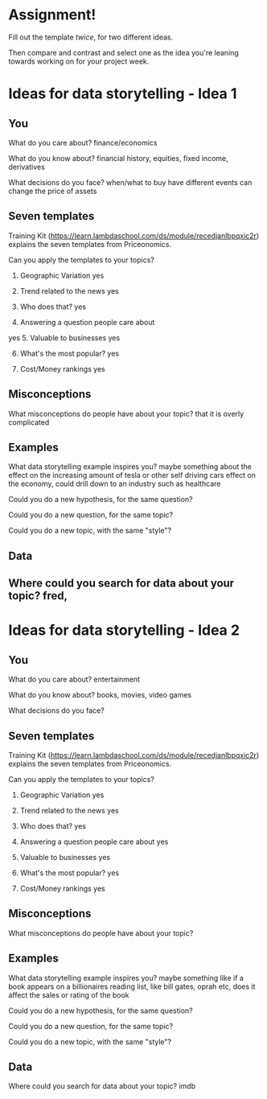 # Assignment!

Fill out the template *twice*, for two different ideas.

Then compare and contrast and select one as the idea you're leaning towards
working on for your project week.


# Ideas for data storytelling - Idea 1

## You

What do you care about?
finance/economics

What do you know about?
financial history, equities, fixed income, derivatives

What decisions do you face?
when/what to buy have different events can change the price of assets

## Seven templates

Training Kit (https://learn.lambdaschool.com/ds/module/recedjanlbpqxic2r) explains the seven templates from Priceonomics.

Can you apply the templates to your topics? 

1. Geographic Variation
yes

2. Trend related to the news
yes

3. Who does that?
yes

4. Answering a question people care about

yes
5. Valuable to businesses
yes

6. What's the most popular?
yes

7. Cost/Money rankings
yes

## Misconceptions

What misconceptions do people have about your topic?
that it is overly complicated

## Examples

What data storytelling example inspires you?
maybe something about the effect on the increasing amount of tesla or other self driving cars effect on the economy, could drill down to an industry such as healthcare

Could you do a new hypothesis, for the same question?


Could you do a new question, for the same topic?


Could you do a new topic, with the same "style"?


## Data

Where could you search for data about your topic?
fred, 
---

# Ideas for data storytelling - Idea 2

## You

What do you care about?
entertainment

What do you know about?
books, movies, video games

What decisions do you face?


## Seven templates

Training Kit (https://learn.lambdaschool.com/ds/module/recedjanlbpqxic2r) explains the seven templates from Priceonomics.

Can you apply the templates to your topics? 

1. Geographic Variation
yes

2. Trend related to the news
yes

3. Who does that?
yes

4. Answering a question people care about
yes

5. Valuable to businesses
yes

6. What's the most popular?
yes

7. Cost/Money rankings
yes

## Misconceptions

What misconceptions do people have about your topic?


## Examples

What data storytelling example inspires you?
maybe something like if a book appears on a billionaires reading list, like bill gates, oprah etc, does it affect the sales or rating of the book

Could you do a new hypothesis, for the same question?


Could you do a new question, for the same topic?


Could you do a new topic, with the same "style"?


## Data

Where could you search for data about your topic?
imdb
